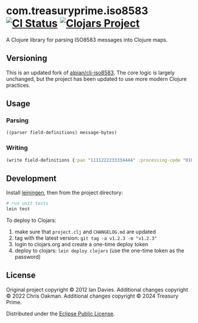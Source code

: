 # com.treasuryprime.iso8583 [![CI Status](https://github.com/treasuryprime/com.treasuryprime.iso8583/actions/workflows/ci.yaml/badge.svg)](https://github.com/treasuryprime/com.treasuryprime.iso8583/actions/workflows/ci.yaml) [![Clojars Project](https://img.shields.io/clojars/v/com.treasuryprime/iso8583.svg)](https://clojars.org/com.treasuryprime/iso8583)

A Clojure library for parsing ISO8583 messages into Clojure maps.

## Versioning

This is an updated fork of [alpian/clj-iso8583]. The core logic is largely unchanged,
but the project has been updated to use more modern Clojure practices.

[alpian/clj-iso8583]:https://github.com/alpian/clj-iso8583

## Usage

### Parsing

```clj
((parser field-definitions) message-bytes)
```

### Writing

```clj
(write field-definitions {:pan "1111222233334444" :processing-code "010000" :transaction-amount "000000110000"})
```

## Development

Install [leiningen], then from the project directory:

```sh
# run unit tests
lein test
```

To deploy to Clojars:

1. make sure that `project.clj` and `CHANGELOG.md` are updated
1. tag with the latest version: `git tag -a v1.2.3 -m "v1.2.3"`
1. login to clojars.org and create a one-time deploy token
1. deploy to clojars: `lein deploy clojars` (use the one-time token as the password)

[leiningen]:https://leiningen.org/

## License

Original project copyright © 2012 Ian Davies.
Additional changes copyright © 2022 Chris Oakman.
Additional changes copyright © 2024 Treasury Prime.

Distributed under the [Eclipse Public License](LICENSE.txt).
